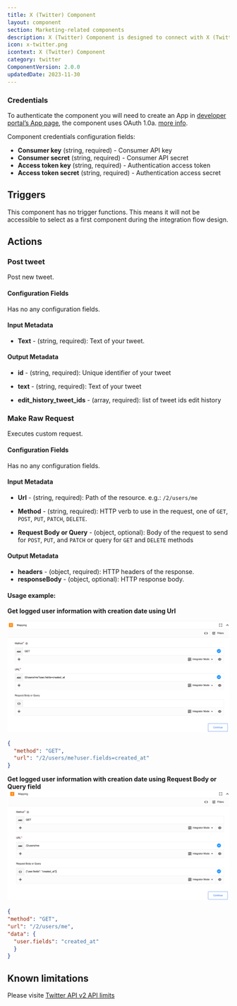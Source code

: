 ```yaml
---
title: X (Twitter) Component
layout: component
section: Marketing-related components
description: X (Twitter) Component is designed to connect with X (Twitter) API v2
icon: x-twitter.png
icontext: X (Twitter) Component
category: twitter
ComponentVersion: 2.0.0
updatedDate: 2023-11-30
---
```


### Credentials

To authenticate the component you will need to create an App in [developer portal’s App page](https://developer.twitter.com/en/portal/projects-and-apps), the component uses OAuth 1.0a. [more info](https://developer.twitter.com/en/docs/apps/overview).

Component credentials configuration fields:
- **Consumer key** (string, required) - Consumer API key
- **Consumer secret** (string, required) - Consumer API secret
- **Access token key** (string, required) - Authentication access token
- **Access token secret** (string, required) - Authentication access secret


## Triggers
This component has no trigger functions. This means it will not be accessible to
select as a first component during the integration flow design.


## Actions

### Post tweet

Post new tweet.

#### Configuration Fields

Has no any configuration fields.

#### Input Metadata

* **Text** - (string, required): Text of your tweet.

#### Output Metadata

- **id** - (string, required): Unique identifier of your tweet

- **text** - (string, required): Text of your tweet

- **edit_history_tweet_ids** - (array, required): list of tweet ids edit history

### Make Raw Request

Executes custom request.

#### Configuration Fields

Has no any configuration fields.

#### Input Metadata

- **Url** - (string, required): Path of the resource. e.g.: `/2/users/me`

- **Method** - (string, required): HTTP verb to use in the request, one of `GET`, `POST`, `PUT`, `PATCH`, `DELETE`.

- **Request Body or Query** - (object, optional): Body of the request to send for `POST`, `PUT`, and `PATCH` or query for `GET` and `DELETE` methods

#### Output Metadata

- **headers** - (object, required): HTTP headers of the response.
- **responseBody** - (object, optional): HTTP response body.

#### Usage example:
**Get logged user information with creation date using Url**

![Get logged user information with creation date using Url](img/get_logged_user_info_using_URL.png)

```json
{
  "method": "GET",
  "url": "/2/users/me?user.fields=created_at"
}
```

**Get logged user information with creation date using Request Body or Query field**
![Get logged user information with creation date using Request Body or Query field](img/get_logged_user_info_using_request_body_or_query.png)

```json
{
"method": "GET",
"url": "/2/users/me",
"data": {
  "user.fields": "created_at"
  }
}
```

## Known limitations

Please visite [Twitter API v2 API limits](https://developer.twitter.com/en/docs/twitter-api/rate-limits)
